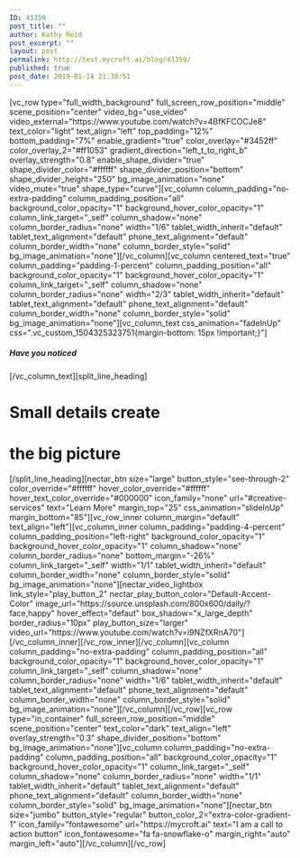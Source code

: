 ```yaml
---
ID: 43359
post_title: ""
author: Kathy Reid
post_excerpt: ""
layout: post
permalink: http://test.mycroft.ai/blog/43359/
published: true
post_date: 2019-01-14 21:38:51
---
```

<p>[vc_row type="full_width_background" full_screen_row_position="middle" scene_position="center" video_bg="use_video" video_external="https://www.youtube.com/watch?v=4BfKFCOCJe8" text_color="light" text_align="left" top_padding="12%" bottom_padding="7%" enable_gradient="true" color_overlay="#3452ff" color_overlay_2="#ff1053" gradient_direction="left_t_to_right_b" overlay_strength="0.8" enable_shape_divider="true" shape_divider_color="#ffffff" shape_divider_position="bottom" shape_divider_height="250" bg_image_animation="none" video_mute="true" shape_type="curve"][vc_column column_padding="no-extra-padding" column_padding_position="all" background_color_opacity="1" background_hover_color_opacity="1" column_link_target="_self" column_shadow="none" column_border_radius="none" width="1/6" tablet_width_inherit="default" tablet_text_alignment="default" phone_text_alignment="default" column_border_width="none" column_border_style="solid" bg_image_animation="none"][/vc_column][vc_column centered_text="true" column_padding="padding-1-percent" column_padding_position="all" background_color_opacity="1" background_hover_color_opacity="1" column_link_target="_self" column_shadow="none" column_border_radius="none" width="2/3" tablet_width_inherit="default" tablet_text_alignment="default" phone_text_alignment="default" column_border_width="none" column_border_style="solid" bg_image_animation="none"][vc_column_text css_animation="fadeInUp" css=".vc_custom_1504325323751{margin-bottom: 15px !important;}"]</p>
<h5>Have you noticed</h5>
<p>[/vc_column_text][split_line_heading]</p>
<h1>Small details create</h1>
<h1>the big picture</h1>
<p>[/split_line_heading][nectar_btn size="large" button_style="see-through-2" color_override="#ffffff" hover_color_override="#ffffff" hover_text_color_override="#000000" icon_family="none" url="#creative-services" text="Learn More" margin_top="25" css_animation="slideInUp" margin_bottom="85"][vc_row_inner column_margin="default" text_align="left"][vc_column_inner column_padding="padding-4-percent" column_padding_position="left-right" background_color_opacity="1" background_hover_color_opacity="1" column_shadow="none" column_border_radius="none" bottom_margin="-26%" column_link_target="_self" width="1/1" tablet_width_inherit="default" column_border_width="none" column_border_style="solid" bg_image_animation="none"][nectar_video_lightbox link_style="play_button_2" nectar_play_button_color="Default-Accent-Color" image_url="https://source.unsplash.com/800x600/daily/?face,happy" hover_effect="defaut" box_shadow="x_large_depth" border_radius="10px" play_button_size="larger" video_url="https://www.youtube.com/watch?v=i9NZfXRnA70"][/vc_column_inner][/vc_row_inner][/vc_column][vc_column column_padding="no-extra-padding" column_padding_position="all" background_color_opacity="1" background_hover_color_opacity="1" column_link_target="_self" column_shadow="none" column_border_radius="none" width="1/6" tablet_width_inherit="default" tablet_text_alignment="default" phone_text_alignment="default" column_border_width="none" column_border_style="solid" bg_image_animation="none"][/vc_column][/vc_row][vc_row type="in_container" full_screen_row_position="middle" scene_position="center" text_color="dark" text_align="left" overlay_strength="0.3" shape_divider_position="bottom" bg_image_animation="none"][vc_column column_padding="no-extra-padding" column_padding_position="all" background_color_opacity="1" background_hover_color_opacity="1" column_link_target="_self" column_shadow="none" column_border_radius="none" width="1/1" tablet_width_inherit="default" tablet_text_alignment="default" phone_text_alignment="default" column_border_width="none" column_border_style="solid" bg_image_animation="none"][nectar_btn size="jumbo" button_style="regular" button_color_2="extra-color-gradient-1" icon_family="fontawesome" url="https://mycroft.ai" text="I am a call to action button" icon_fontawesome="fa fa-snowflake-o" margin_right="auto" margin_left="auto"][/vc_column][/vc_row]</p>